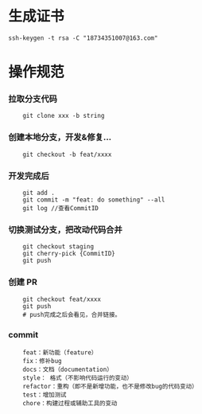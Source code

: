 # 生成证书

```
ssh-keygen -t rsa -C "18734351007@163.com"
```

# 操作规范

### 拉取分支代码

```
    git clone xxx -b string
```

### 创建本地分支，开发&修复...

```
    git checkout -b feat/xxxx
```

### 开发完成后

```
    git add .
    git commit -m "feat: do something" --all
    git log //查看CommitID
```

### 切换测试分支，把改动代码合并

```
    git checkout staging
    git cherry-pick {CommitID}
    git push
```

### 创建 PR

```
    git checkout feat/xxxx
    git push
    # push完成之后会看见，合并链接。
```

### commit

```
    feat：新功能（feature）
    fix：修补bug
    docs：文档（documentation）
    style： 格式（不影响代码运行的变动）
    refactor：重构（即不是新增功能，也不是修改bug的代码变动）
    test：增加测试
    chore：构建过程或辅助工具的变动
```
